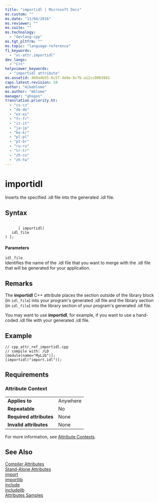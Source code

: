 ```yaml
---
title: "importidl | Microsoft Docs"
ms.custom: ""
ms.date: "11/04/2016"
ms.reviewer: ""
ms.suite: ""
ms.technology: 
  - "devlang-cpp"
ms.tgt_pltfrm: ""
ms.topic: "language-reference"
f1_keywords: 
  - "vc-attr.importidl"
dev_langs: 
  - "C++"
helpviewer_keywords: 
  - "importidl attribute"
ms.assetid: 4b0a4b55-6c57-4e6e-bc7b-a12cc8063941
caps.latest.revision: 10
author: "mikeblome"
ms.author: "mblome"
manager: "ghogen"
translation.priority.ht: 
  - "cs-cz"
  - "de-de"
  - "es-es"
  - "fr-fr"
  - "it-it"
  - "ja-jp"
  - "ko-kr"
  - "pl-pl"
  - "pt-br"
  - "ru-ru"
  - "tr-tr"
  - "zh-cn"
  - "zh-tw"
---
```

# importidl
Inserts the specified .idl file into the generated .idl file.  
  
## Syntax  
  
```  
  
      [ importidl(  
   idl_file  
) ];  
```  
  
#### Parameters  
 `idl_file`  
 Identifies the name of the .idl file that you want to merge with the .idl file that will be generated for your application.  
  
## Remarks  
 The **importidl** C++ attribute places the section outside of the library block (in `idl_file`) into your program's generated .idl file and the library section (in `idl_file`) into the library section of your program's generated .idl file.  
  
 You may want to use **importidl**, for example, if you want to use a hand-coded .idl file with your generated .idl file.  
  
## Example  
  
```  
// cpp_attr_ref_importidl.cpp  
// compile with: /LD  
[module(name="MyLib")];  
[importidl("import.idl")];  
```  
  
## Requirements  
  
### Attribute Context  
  
|||  
|-|-|  
|**Applies to**|Anywhere|  
|**Repeatable**|No|  
|**Required attributes**|None|  
|**Invalid attributes**|None|  
  
 For more information, see [Attribute Contexts](../windows/attribute-contexts.md).  
  
## See Also  
 [Compiler Attributes](../windows/compiler-attributes.md)   
 [Stand-Alone Attributes](../windows/stand-alone-attributes.md)   
 [import](../windows/import.md)   
 [importlib](../windows/importlib.md)   
 [include](../windows/include-cpp.md)   
 [includelib](../windows/includelib-cpp.md)   
 [Attributes Samples](http://msdn.microsoft.com/en-us/558ebdb2-082f-44dc-b442-d8d33bf7bdb8)